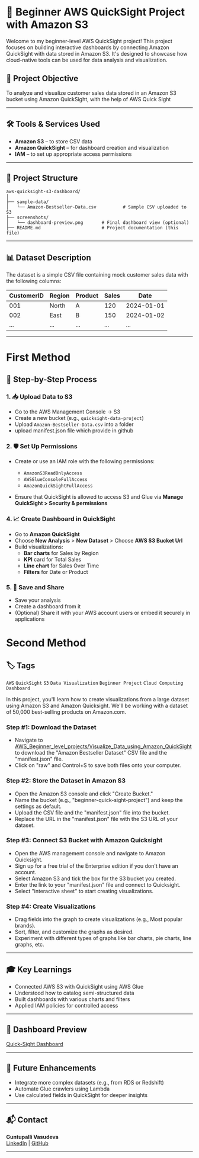 
# 🧠 Beginner AWS QuickSight Project with Amazon S3

Welcome to my beginner-level AWS QuickSight project! This project focuses on building interactive dashboards by connecting Amazon QuickSight with data stored in Amazon S3. It's designed to showcase how cloud-native tools can be used for data analysis and visualization.

## 🚀 Project Objective

To analyze and visualize customer sales data stored in an Amazon S3 bucket using Amazon QuickSight, with the help of AWS Quick Sight

---

## 🛠️ Tools & Services Used

- **Amazon S3** – to store CSV data
- **Amazon QuickSight** – for dashboard creation and visualization
- **IAM** – to set up appropriate access permissions

---

## 📁 Project Structure

```
aws-quicksight-s3-dashboard/
│
├── sample-data/
│   └── Amazon-Bestseller-Data.csv          # Sample CSV uploaded to S3
├── screenshots/
│   └── dashboard-preview.png       # Final dashboard view (optional)
├── README.md                       # Project documentation (this file)
```

---

## 📊 Dataset Description

The dataset is a simple CSV file containing mock customer sales data with the following columns:

| CustomerID | Region | Product | Sales | Date       |
|------------|--------|---------|-------|------------|
| 001        | North  | A       | 120   | 2024-01-01 |
| 002        | East   | B       | 150   | 2024-01-02 |
| ...        | ...    | ...     | ...   | ...        |

---
# First Method

## 🧩 Step-by-Step Process

### 1. 📥 Upload Data to S3
- Go to the AWS Management Console → S3
- Create a new bucket (e.g., `quicksight-data-project`)
- Upload `Amazon-Bestseller-Data.csv` into a folder 
- upload manifest.json file which provide in github


### 2. 🛡️ Set Up Permissions
- Create or use an IAM role with the following permissions:
  - `AmazonS3ReadOnlyAccess`
  - `AWSGlueConsoleFullAccess`
  - `AmazonQuickSightFullAccess`

- Ensure that QuickSight is allowed to access S3 and Glue via **Manage QuickSight > Security & permissions**

### 4. 📈 Create Dashboard in QuickSight
- Go to **Amazon QuickSight**
- Choose **New Analysis** > **New Dataset** > Choose **AWS S3 Bucket Url**
- Build visualizations:
  - **Bar charts** for Sales by Region
  - **KPI** card for Total Sales
  - **Line chart** for Sales Over Time
  - **Filters** for Date or Product

### 5. 💾 Save and Share
- Save your analysis
- Create a dashboard from it
- (Optional) Share it with your AWS account users or embed it securely in applications

# Second Method

## 🏷️ Tags

`AWS` `QuickSight` `S3` `Data Visualization` `Beginner Project` `Cloud Computing` `Dashboard`

In this project, you'll learn how to create visualizations from a large dataset using Amazon S3 and Amazon Quicksight. We'll be working with a dataset of 50,000 best-selling products on Amazon.com.

### Step #1: Download the Dataset
- Navigate to [AWS_Beginner_level_projects/Visualize_Data_using_Amazon_QuickSight](https://github.com/guntupallivasudeva) to download the "Amazon Bestseller Dataset" CSV file and the "manifest.json" file.
- Click on "raw" and Control+S to save both files onto your computer.

### Step #2: Store the Dataset in Amazon S3
- Open the Amazon S3 console and click "Create Bucket."
- Name the bucket (e.g., "beginner-quick-sight-project") and keep the settings as default.
- Upload the CSV file and the "manifest.json" file into the bucket.
- Replace the URL in the "manifest.json" file with the S3 URL of your dataset.

### Step #3: Connect S3 Bucket with Amazon Quicksight
- Open the AWS management console and navigate to Amazon Quicksight.
- Sign up for a free trial of the Enterprise edition if you don't have an account.
- Select Amazon S3 and tick the box for the S3 bucket you created.
- Enter the link to your "manifest.json" file and connect to Quicksight.
- Select "interactive sheet" to start creating visualizations.

### Step #4: Create Visualizations
- Drag fields into the graph to create visualizations (e.g., Most popular brands).
- Sort, filter, and customize the graphs as desired.
- Experiment with different types of graphs like bar charts, pie charts, line graphs, etc.
---

## 🎓 Key Learnings

- Connected AWS S3 with QuickSight using AWS Glue
- Understood how to catalog semi-structured data
- Built dashboards with various charts and filters
- Applied IAM policies for controlled access

---

## 📸 Dashboard Preview

[Quick-Sight Dashboard ](6.png)

---

## 📌 Future Enhancements

- Integrate more complex datasets (e.g., from RDS or Redshift)
- Automate Glue crawlers using Lambda
- Use calculated fields in QuickSight for deeper insights

---

## 📬 Contact

**Guntupalli Vasudeva**  
[LinkedIn](https://www.linkedin.com/in/gvasudeva) | [GitHub](https://github.com/guntupallivasudeva)  

----
